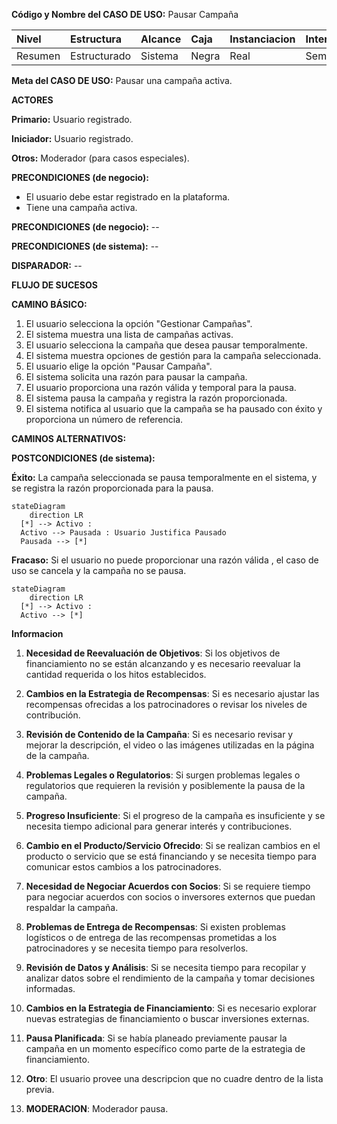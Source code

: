 **Código y Nombre del CASO  DE  USO:** Pausar Campaña

| Nivel  | Estructura | Alcance|Caja|Instanciacion| Interaccion|
|:------- |:-------|:-----|:-----|:-----|:-----|
| Resumen    | Estructurado | Sistema |Negra |Real |Semantico|

**Meta del CASO  DE  USO:** Pausar una campaña activa.

**ACTORES**

**Primario:** Usuario registrado.

**Iniciador:** Usuario registrado.

**Otros:** Moderador (para casos especiales).

**PRECONDICIONES (de negocio):**
- El usuario debe estar registrado en la plataforma.
- Tiene una campaña activa.

**PRECONDICIONES (de negocio):** --

**PRECONDICIONES (de sistema):** --

**DISPARADOR:** --

**FLUJO DE SUCESOS**

**CAMINO BÁSICO:**
1. El usuario selecciona la opción "Gestionar Campañas".
2. El sistema muestra una lista de campañas activas.
3. El usuario selecciona la campaña que desea pausar temporalmente.
4. El sistema muestra opciones de gestión para la campaña seleccionada.
5. El usuario elige la opción "Pausar Campaña".
6. El sistema solicita una razón para pausar la campaña.
7. El usuario proporciona una razón válida y temporal para la pausa.
8. El sistema pausa la campaña y registra la razón proporcionada.
9. El sistema notifica al usuario que la campaña se ha pausado con éxito y proporciona un número de referencia.

**CAMINOS ALTERNATIVOS:**

**POSTCONDICIONES (de sistema):**

**Éxito:** La campaña seleccionada se pausa temporalmente en el sistema, y se registra la razón proporcionada para la pausa.
```mermaid
stateDiagram
    direction LR
  [*] --> Activo : 
  Activo --> Pausada : Usuario Justifica Pausado 
  Pausada --> [*]
```

**Fracaso:** Si el usuario no puede proporcionar una razón válida , el caso de uso se cancela y la campaña no se pausa.
```mermaid
stateDiagram
    direction LR
  [*] --> Activo : 
  Activo --> [*]
```


**Informacion**
1. **Necesidad de Reevaluación de Objetivos**: Si los objetivos de financiamiento no se están alcanzando y es necesario reevaluar la cantidad requerida o los hitos establecidos.

2. **Cambios en la Estrategia de Recompensas**: Si es necesario ajustar las recompensas ofrecidas a los patrocinadores o revisar los niveles de contribución.

3. **Revisión de Contenido de la Campaña**: Si es necesario revisar y mejorar la descripción, el video o las imágenes utilizadas en la página de la campaña.

4. **Problemas Legales o Regulatorios**: Si surgen problemas legales o regulatorios que requieren la revisión y posiblemente la pausa de la campaña.

5. **Progreso Insuficiente**: Si el progreso de la campaña es insuficiente y se necesita tiempo adicional para generar interés y contribuciones.

6. **Cambio en el Producto/Servicio Ofrecido**: Si se realizan cambios en el producto o servicio que se está financiando y se necesita tiempo para comunicar estos cambios a los patrocinadores.

7. **Necesidad de Negociar Acuerdos con Socios**: Si se requiere tiempo para negociar acuerdos con socios o inversores externos que puedan respaldar la campaña.

8. **Problemas de Entrega de Recompensas**: Si existen problemas logísticos o de entrega de las recompensas prometidas a los patrocinadores y se necesita tiempo para resolverlos.

9. **Revisión de Datos y Análisis**: Si se necesita tiempo para recopilar y analizar datos sobre el rendimiento de la campaña y tomar decisiones informadas.

10. **Cambios en la Estrategia de Financiamiento**: Si es necesario explorar nuevas estrategias de financiamiento o buscar inversiones externas.

11. **Pausa Planificada**: Si se había planeado previamente pausar la campaña en un momento específico como parte de la estrategia de financiamiento.

12. **Otro**: El usuario provee una descripcion que no cuadre dentro de la lista previa.

13. **MODERACION**: Moderador pausa.
